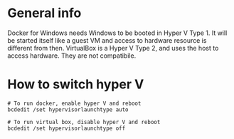 # General info

Docker for Windows needs Windows to be booted in Hyper V Type 1. It will be started itself like a guest VM and access to hardware resource is different from then.
VirtualBox is a Hyper V Type 2, and uses the host to access hardware.
They are not compatibile.

# How to switch hyper V
```
# To run docker, enable hyper V and reboot
bcdedit /set hypervisorlaunchtype auto

# To run virtual box, disable hyper V and reboot
bcdedit /set hypervisorlaunchtype off
```
